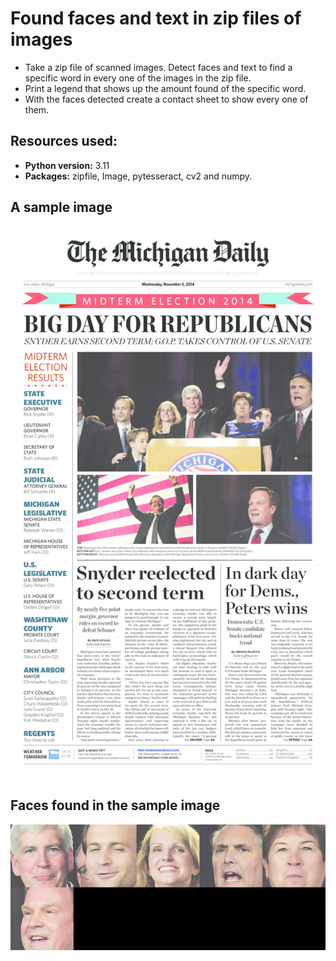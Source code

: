 #  Found faces and text in zip files of images

* Take a zip file of scanned images. Detect faces and text to find a specific word in every one of the images in the zip file.
* Print a legend that shows up the amount found of the specific word.
* With the faces detected create a contact sheet to show every one of them.

## Resources used:
* **Python version:** 3.11
* **Packages:** zipfile, Image, pytesseract, cv2 and numpy.

## A sample image
![alt text](https://github.com/scastrodri/Python_projects/blob/main/Faces_and_text_%20in_zip/a-0.jpg)
## Faces found in the sample image
![alt text](https://github.com/scastrodri/Python_projects/blob/main/Faces_and_text_%20in_zip/faces_in_a-0.png)
